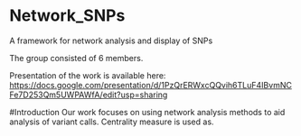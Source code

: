# Network_SNPs
A framework for network analysis and display of SNPs

The group consisted of 6 members.

Presentation of the work is available here: https://docs.google.com/presentation/d/1PzQrERWxcQQvih6TLuF4IBvmNCFe7D253Qm5UWPAWfA/edit?usp=sharing

#Introduction
Our work focuses on using network analysis methods to aid analysis of variant calls. Centrality measure is used as.
